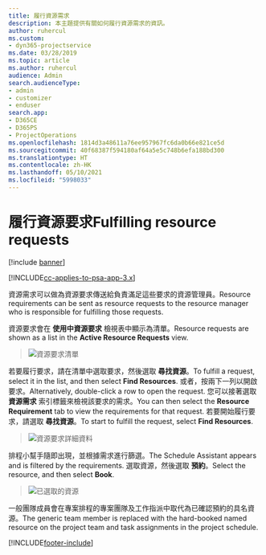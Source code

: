 ```yaml
---
title: 履行資源需求
description: 本主題提供有關如何履行資源需求的資訊。
author: ruhercul
ms.custom:
- dyn365-projectservice
ms.date: 03/28/2019
ms.topic: article
ms.author: ruhercul
audience: Admin
search.audienceType:
- admin
- customizer
- enduser
search.app:
- D365CE
- D365PS
- ProjectOperations
ms.openlocfilehash: 1814d3a48611a76ee957967fc6da0b66e821ce5d
ms.sourcegitcommit: 40f68387f594180af64a5e5c748b6efa188bd300
ms.translationtype: HT
ms.contentlocale: zh-HK
ms.lasthandoff: 05/10/2021
ms.locfileid: "5998033"
---
```

# <a name="fulfilling-resource-requests"></a><span data-ttu-id="93830-103">履行資源要求</span><span class="sxs-lookup"><span data-stu-id="93830-103">Fulfilling resource requests</span></span>

[!include [banner](../includes/psa-now-project-operations.md)]

[!INCLUDE[cc-applies-to-psa-app-3.x](../includes/cc-applies-to-psa-app-3x.md)]

<span data-ttu-id="93830-104">資源需求可以做為資源要求傳送給負責滿足這些要求的資源管理員。</span><span class="sxs-lookup"><span data-stu-id="93830-104">Resource requirements can be sent as resource requests to the resource manager who is responsible for fulfilling those requests.</span></span>

<span data-ttu-id="93830-105">資源要求會在 **使用中資源要求** 檢視表中顯示為清單。</span><span class="sxs-lookup"><span data-stu-id="93830-105">Resource requests are shown as a list in the **Active Resource Requests** view.</span></span>

> ![資源要求清單](media/Resource-Management-image59.png)

<span data-ttu-id="93830-107">若要履行要求，請在清單中選取要求，然後選取 **尋找資源**。</span><span class="sxs-lookup"><span data-stu-id="93830-107">To fulfill a request, select it in the list, and then select **Find Resources**.</span></span> <span data-ttu-id="93830-108">或者，按兩下一列以開啟要求。</span><span class="sxs-lookup"><span data-stu-id="93830-108">Alternatively, double-click a row to open the request.</span></span> <span data-ttu-id="93830-109">您可以接著選取 **資源需求** 索引標籤來檢視該要求的需求。</span><span class="sxs-lookup"><span data-stu-id="93830-109">You can then select the **Resource Requirement** tab to view the requirements for that request.</span></span> <span data-ttu-id="93830-110">若要開始履行要求，請選取 **尋找資源**。</span><span class="sxs-lookup"><span data-stu-id="93830-110">To start to fulfill the request, select **Find Resources**.</span></span>

> ![資源要求詳細資料](media/Resource-Management-image60.png)

<span data-ttu-id="93830-112">排程小幫手隨即出現，並根據需求進行篩選。</span><span class="sxs-lookup"><span data-stu-id="93830-112">The Schedule Assistant appears and is filtered by the requirements.</span></span> <span data-ttu-id="93830-113">選取資源，然後選取 **預約**。</span><span class="sxs-lookup"><span data-stu-id="93830-113">Select the resource, and then select **Book**.</span></span>

> ![已選取的資源](media/Resource-Management-image61.png)

<span data-ttu-id="93830-115">一般團隊成員會在專案排程的專案團隊及工作指派中取代為已確認預約的具名資源。</span><span class="sxs-lookup"><span data-stu-id="93830-115">The generic team member is replaced with the hard-booked named resource on the project team and task assignments in the project schedule.</span></span>


[!INCLUDE[footer-include](../includes/footer-banner.md)]